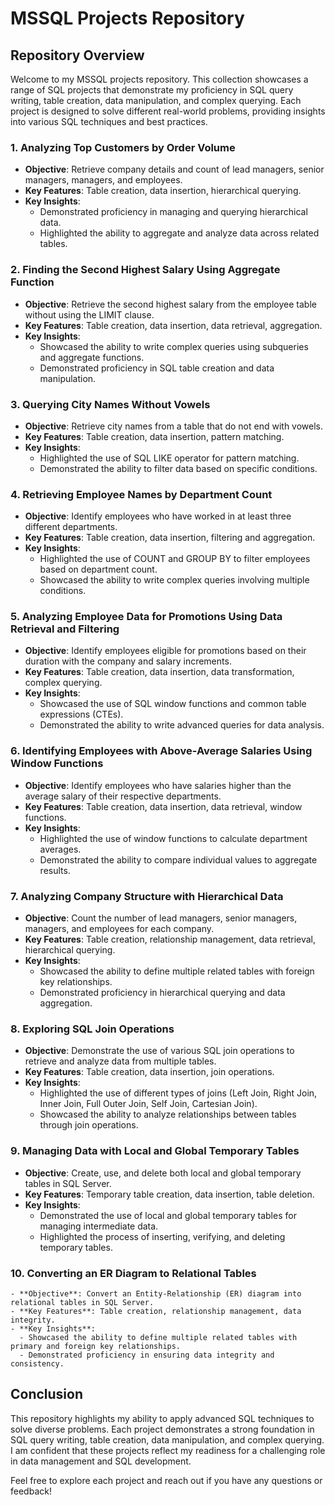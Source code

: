 # MSSQL Projects Repository

## Repository Overview
Welcome to my MSSQL projects repository. This collection showcases a range of SQL projects that demonstrate my proficiency in SQL query writing, table creation, data manipulation, and complex querying. Each project is designed to solve different real-world problems, providing insights into various SQL techniques and best practices.

### 1. **Analyzing Top Customers by Order Volume**
   - **Objective**: Retrieve company details and count of lead managers, senior managers, managers, and employees.
   - **Key Features**: Table creation, data insertion, hierarchical querying.
   - **Key Insights**:
     - Demonstrated proficiency in managing and querying hierarchical data.
     - Highlighted the ability to aggregate and analyze data across related tables.

### 2. **Finding the Second Highest Salary Using Aggregate Function**
   - **Objective**: Retrieve the second highest salary from the employee table without using the LIMIT clause.
   - **Key Features**: Table creation, data insertion, data retrieval, aggregation.
   - **Key Insights**:
     - Showcased the ability to write complex queries using subqueries and aggregate functions.
     - Demonstrated proficiency in SQL table creation and data manipulation.

### 3. **Querying City Names Without Vowels**
   - **Objective**: Retrieve city names from a table that do not end with vowels.
   - **Key Features**: Table creation, data insertion, pattern matching.
   - **Key Insights**:
     - Highlighted the use of SQL LIKE operator for pattern matching.
     - Demonstrated the ability to filter data based on specific conditions.

### 4. **Retrieving Employee Names by Department Count**
   - **Objective**: Identify employees who have worked in at least three different departments.
   - **Key Features**: Table creation, data insertion, filtering and aggregation.
   - **Key Insights**:
     - Highlighted the use of COUNT and GROUP BY to filter employees based on department count.
     - Showcased the ability to write complex queries involving multiple conditions.

### 5. **Analyzing Employee Data for Promotions Using Data Retrieval and Filtering**
   - **Objective**: Identify employees eligible for promotions based on their duration with the company and salary increments.
   - **Key Features**: Table creation, data insertion, data transformation, complex querying.
   - **Key Insights**:
     - Showcased the use of SQL window functions and common table expressions (CTEs).
     - Demonstrated the ability to write advanced queries for data analysis.

### 6. **Identifying Employees with Above-Average Salaries Using Window Functions**
   - **Objective**: Identify employees who have salaries higher than the average salary of their respective departments.
   - **Key Features**: Table creation, data insertion, data retrieval, window functions.
   - **Key Insights**:
     - Highlighted the use of window functions to calculate department averages.
     - Demonstrated the ability to compare individual values to aggregate results.

### 7. **Analyzing Company Structure with Hierarchical Data**
   - **Objective**: Count the number of lead managers, senior managers, managers, and employees for each company.
   - **Key Features**: Table creation, relationship management, data retrieval, hierarchical querying.
   - **Key Insights**:
     - Showcased the ability to define multiple related tables with foreign key relationships.
     - Demonstrated proficiency in hierarchical querying and data aggregation.

### 8. **Exploring SQL Join Operations**
   - **Objective**: Demonstrate the use of various SQL join operations to retrieve and analyze data from multiple tables.
   - **Key Features**: Table creation, data insertion, join operations.
   - **Key Insights**:
     - Highlighted the use of different types of joins (Left Join, Right Join, Inner Join, Full Outer Join, Self Join, Cartesian Join).
     - Showcased the ability to analyze relationships between tables through join operations.

### 9. **Managing Data with Local and Global Temporary Tables**
   - **Objective**: Create, use, and delete both local and global temporary tables in SQL Server.
   - **Key Features**: Temporary table creation, data insertion, table deletion.
   - **Key Insights**:
     - Demonstrated the use of local and global temporary tables for managing intermediate data.
     - Highlighted the process of inserting, verifying, and deleting temporary tables.

### 10. **Converting an ER Diagram to Relational Tables**
    - **Objective**: Convert an Entity-Relationship (ER) diagram into relational tables in SQL Server.
    - **Key Features**: Table creation, relationship management, data integrity.
    - **Key Insights**:
      - Showcased the ability to define multiple related tables with primary and foreign key relationships.
      - Demonstrated proficiency in ensuring data integrity and consistency.

## Conclusion
This repository highlights my ability to apply advanced SQL techniques to solve diverse problems. Each project demonstrates a strong foundation in SQL query writing, table creation, data manipulation, and complex querying. I am confident that these projects reflect my readiness for a challenging role in data management and SQL development.

Feel free to explore each project and reach out if you have any questions or feedback!
